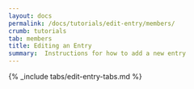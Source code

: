 ```yaml
---
layout: docs
permalink: /docs/tutorials/edit-entry/members/
crumb: tutorials
tab: members
title: Editing an Entry
summary:  Instructions for how to add a new entry
---
```


{% _include tabs/edit-entry-tabs.md %}
